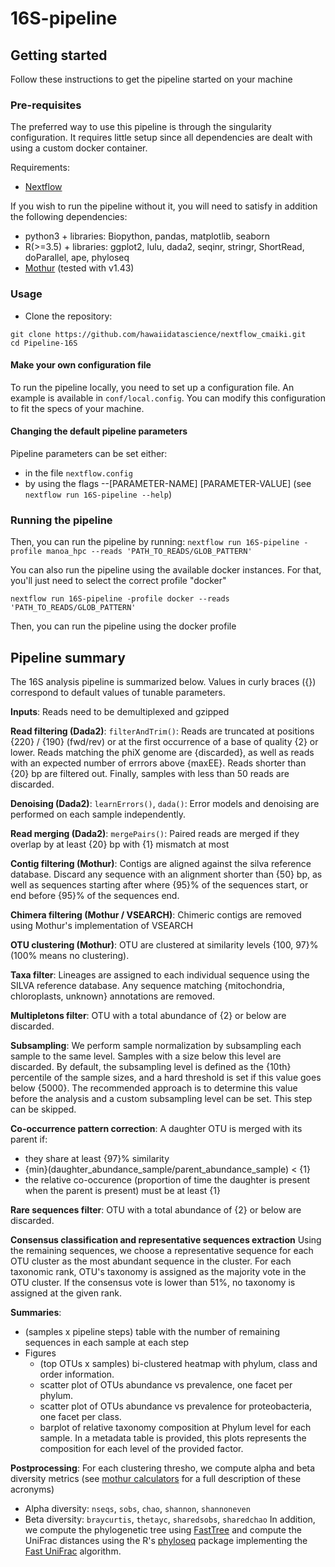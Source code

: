 # 16S-pipeline

## Getting started

Follow these instructions to get the pipeline started on your machine

### Pre-requisites

The preferred way to use this pipeline is through the singularity configuration. It requires little setup since all dependencies are dealt with using a custom docker container.

Requirements:
- [Nextflow](https://www.nextflow.io/docs/latest/getstarted.html)

If you wish to run the pipeline without it, you will need to satisfy in addition the following dependencies:

- python3 + libraries: Biopython, pandas, matplotlib, seaborn
- R(>=3.5) + libraries: ggplot2, lulu, dada2, seqinr, stringr, ShortRead, doParallel, ape, phyloseq
- [Mothur](https://github.com/mothur/mothur) (tested with v1.43) 

### Usage

- Clone the repository:
```
git clone https://github.com/hawaiidatascience/nextflow_cmaiki.git
cd Pipeline-16S
```

#### Make your own configuration file
To run the pipeline locally, you need to set up a configuration file. An example is available in `conf/local.config`.
You can modify this configuration to fit the specs of your machine.

#### Changing the default pipeline parameters

Pipeline parameters can be set either:
- in the file `nextflow.config`
- by using the flags --[PARAMETER-NAME] [PARAMETER-VALUE] (see `nextflow run 16S-pipeline --help`)

### Running the pipeline

Then, you can run the pipeline by running:
`nextflow run 16S-pipeline -profile manoa_hpc --reads 'PATH_TO_READS/GLOB_PATTERN'`

You can also run the pipeline using the available docker instances. For that, you'll just need to select the correct profile "docker"
```
nextflow run 16S-pipeline -profile docker --reads 'PATH_TO_READS/GLOB_PATTERN'
```

Then, you can run the pipeline using the docker profile

## Pipeline summary

The 16S analysis pipeline is summarized below. Values in curly braces ({}) correspond to default values of tunable parameters.

**Inputs**: 
Reads need to be demultiplexed and gzipped

**Read filtering (Dada2)**: 
`filterAndTrim()`: Reads are truncated at positions {220} / {190} (fwd/rev) or at the first occurrence of a base of quality {2} or lower. Reads matching the phiX genome are {discarded}, as well as reads with an expected number of errrors above {maxEE}. Reads shorter than {20} bp are filtered out. Finally, samples with less than 50 reads are discarded.

**Denoising (Dada2)**: 
`learnErrors()`, `dada()`: Error models and denoising are performed on each sample independently.

**Read merging (Dada2)**: 
`mergePairs()`: Paired reads are merged if they overlap by at least {20} bp with {1} mismatch at most

**Contig filtering (Mothur)**: 
Contigs are aligned against the silva reference database. Discard any sequence with an alignment shorter than {50} bp, as well as sequences starting after where {95}% of the sequences start, or end before {95}% of the sequences end.

**Chimera filtering (Mothur / VSEARCH)**: 
Chimeric contigs are removed using Mothur's implementation of VSEARCH

**OTU clustering (Mothur)**: 
OTU are clustered at similarity levels {100, 97}% (100% means no clustering). 

**Taxa filter**: 
Lineages are assigned to each individual sequence using the SILVA reference database. Any sequence matching {mitochondria, chloroplasts, unknown} annotations are removed.

**Multipletons filter**: 
OTU with a total abundance of {2} or below are discarded.

**Subsampling**: 
We perform sample normalization by subsampling each sample to the same level. Samples with a size below this level are discarded. By default, the subsampling level is defined as the {10th} percentile of the sample sizes, and a hard threshold is set if this value goes below {5000}. The recommended approach is to determine this value before the analysis and a custom subsampling level can be set. This step can be skipped.

**Co-occurrence pattern correction**: 
A daughter OTU is merged with its parent if:
* they share at least {97}% similarity
* {min}(daughter\_abundance\_sample/parent\_abundance\_sample) < {1}
* the relative co-occurence (proportion of time the daughter is present when the parent is present) must be at least {1}

**Rare sequences filter**: 
OTU with a total abundance of {2} or below are discarded.

**Consensus classification and representative sequences extraction**
Using the remaining sequences, we choose a representative sequence for each OTU cluster as the most abundant sequence in the cluster. 
For each taxonomic rank, OTU's taxonomy is assigned as the majority vote in the OTU cluster. If the consensus vote is lower than 51%, no taxonomy is assigned at the given rank.

**Summaries**: 
- (samples x pipeline steps) table with the number of remaining sequences in each sample at each step
- Figures
  - (top OTUs x samples) bi-clustered heatmap with phylum, class and order information.
  - scatter plot of OTUs abundance vs prevalence, one facet per phylum.
  - scatter plot of OTUs abundance vs prevalence for proteobacteria, one facet per class.
  - barplot of relative taxonomy composition at Phylum level for each sample. In a metadata table is provided, this plots represents the composition for each level of the provided factor.

**Postprocessing**: 
For each clustering thresho, we compute alpha and beta diversity metrics (see [mothur calculators](https://www.mothur.org/wiki/Calculators) for a full description of these acronyms)
- Alpha diversity: `nseqs`, `sobs`, `chao`, `shannon`, `shannoneven`
- Beta diversity: `braycurtis`, `thetayc`, `sharedsobs`, `sharedchao`
In addition, we compute the phylogenetic tree using [FastTree](http://www.microbesonline.org/fasttree/) and compute the UniFrac distances using the R's [phyloseq](https://bioconductor.org/packages/release/bioc/html/phyloseq.html) package implementing the [Fast UniFrac](https://www.ncbi.nlm.nih.gov/pubmed/19710709) algorithm.
